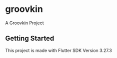 # groovkin

A Groovkin Project

## Getting Started

This project is made with Flutter SDK Version 3.27.3  
